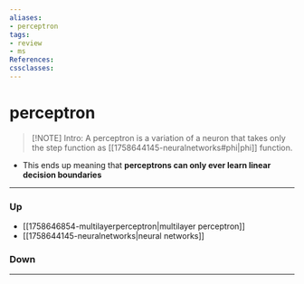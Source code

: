 ```yaml
---
aliases:
- perceptron
tags:
- review
- ms
References:
cssclasses:
---
```

# perceptron
> [!NOTE] Intro: 
> A perceptron is a variation of a neuron that takes only the step function as [[1758644145-neuralnetworks#phi|phi]] function.

- This ends up meaning that **perceptrons can only ever learn linear decision boundaries**


***
### Up
- [[1758646854-multilayerperceptron|multilayer perceptron]]
- [[1758644145-neuralnetworks|neural networks]]
### Down
***
